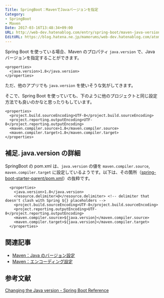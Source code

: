 ```yaml
---
Title: SpringBoot：MavenでJavaバージョンを指定
Category:
- SpringBoot
- Maven
Date: 2017-03-16T13:48:34+09:00
URL: http://web-dev.hatenablog.com/entry/spring-boot/maven-java-version
EditURL: https://blog.hatena.ne.jp/mamorums/web-dev.hatenablog.com/atom/entry/10328749687227488037
---
```


Spring Boot を使っている場合、Maven のプロパティ `java.version` で、Java バージョンを指定することができます。

```
<properties>
  <java.version>1.8</java.version>
</properties>
```

ただ、他のアプリでも `java.version` を使いそうな気がしてきます。

そこで、Spring Boot を使っていても、下のように他のプロジェクトと同じ設定方法でも良いのかなと思ったりもしています。

```
<properties>
  <project.build.sourceEncoding>UTF-8</project.build.sourceEncoding>
  <project.reporting.outputEncoding>UTF-8</project.reporting.outputEncoding>
  <maven.compiler.source>1.8</maven.compiler.source>
  <maven.compiler.target>1.8</maven.compiler.target>
</properties>
```


## 補足. java.version の詳細
SpringBoot の pom.xml は、`java.version` の値を `maven.compiler.source`, `maven.compiler.target` に設定しているようです。以下は、その箇所（[spring-boot-starter-parent/pom.xml](https://github.com/spring-projects/spring-boot/blob/master/spring-boot-starters/spring-boot-starter-parent/pom.xml)）の抜粋です。

```
  <properties>
    <java.version>1.8</java.version>
    <resource.delimiter>@</resource.delimiter> <!-- delimiter that doesn't clash with Spring ${} placeholders -->
    <project.build.sourceEncoding>UTF-8</project.build.sourceEncoding>
    <project.reporting.outputEncoding>UTF-8</project.reporting.outputEncoding>
    <maven.compiler.source>${java.version}</maven.compiler.source>
    <maven.compiler.target>${java.version}</maven.compiler.target>
  </properties>
```


## 関連記事
- [Maven：Java のバージョン設定](/entry/maven/java-version-setting)
- [Maven：エンコーディング設定](/entry/maven/encoding-setting)

## 参考文献
[Changing the Java version - Spring Boot Reference](https://docs.spring.io/spring-boot/docs/current/reference/htmlsingle/#using-boot-maven-java-version)
